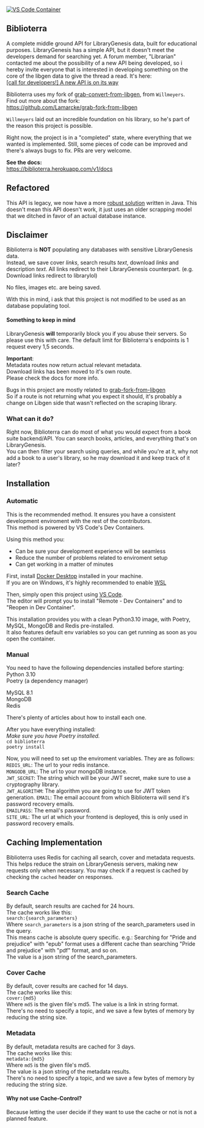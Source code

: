 [![VS Code Container](https://img.shields.io/static/v1?label=VS+Code&message=Container&logo=visualstudiocode&color=007ACC&logoColor=007ACC&labelColor=2C2C32)](https://open.vscode.dev/microsoft/vscode)

## Biblioterra

A complete middle ground API for LibraryGenesis data, built for educational purposes.
LibraryGenesis has a simple API, but it doesn't meet the developers demand for searching yet.
A forum member, "Librarian" contacted me about the possibility of a new API being developed, so i hereby invite everyone
that is interested in developing something on the core of the libgen data to give the thread a read.
It's here:  
[[call for developers!] A new API is on its way](https://forum.mhut.org/viewtopic.php?f=17&t=11192)

Biblioterra uses my fork of [grab-convert-from-libgen](https://github.com/willmeyers/grab-convert-from-libgen), from `Willmeyers`.  
Find out more about the fork:  
<https://github.com/Lamarcke/grab-fork-from-libgen>

`Willmeyers` laid out an incredible foundation on his library, so he's part of the reason this project is possible.

Right now, the project is in a "completed" state, where everything that we wanted is implemented.
Still, some pieces of code can be improved and there's always bugs to fix.
PRs are very welcome.

**See the docs:**  
<https://biblioterra.herokuapp.com/v1/docs>

## Refactored
This API is legacy, we now have a more [robust solution](https://github.com/bibliomar/bibliomar-server) written in Java.
This doesn't mean this API doesn't work, it just uses an older scrapping model that we ditched in favor of an actual database instance.

## Disclaimer

Biblioterra is **NOT** populating any databases with sensitive LibraryGenesis data.  
Instead, we save cover *links*, search results *text*, download *links* and description *text*.
All links redirect to their LibraryGenesis counterpart. (e.g. Download links redirect to librarylol)

No files, images etc. are being saved.

With this in mind, i ask that this project is not modified to be used as an database populating tool.

#### Something to keep in mind

LibraryGenesis **will** temporarily block you if you abuse their servers. So please use this with care.
The default limit for Biblioterra's endpoints is 1 request every 1,5 seconds.

**Important**:  
Metadata routes now return actual relevant metadata.  
Download links has been moved to it's own route.  
Please check the docs for more info.

Bugs in this project are mostly related to [grab-fork-from-libgen](https://github.com/Lamarcke/grab-fork-from-libgen)  
So if a route is not returning what you expect it should, it's probably a change on Libgen side that wasn't reflected on the scraping library.

### What can it do?

Right now, Biblioterra can do most of what you would expect from a book suite backend/API.
You can search books, articles, and everything that's on LibraryGenesis.  
You can then filter your search using queries, and while you're at it, why not add a book to a user's library, so he may download it and keep track of it later?

## **Installation**

### **Automatic**

This is the recommended method. It ensures you have a consistent development enviroment with the rest of the
contributors.  
This method is powered by VS Code's Dev Containers.

Using this method you:
- Can be sure your development experience will be seamless
- Reduce the number of problems related to enviroment setup
- Can get working in a matter of minutes

First, install [Docker Desktop](https://www.docker.com/products/docker-desktop/) installed in your machine.  
If you are on Windows, it's highly recommended to enable [WSL](https://learn.microsoft.com/en-us/windows/wsl/install)

Then, simply open this project using [VS Code](https://code.visualstudio.com/).  
The editor will prompt you to install "Remote - Dev Containers" and to "Reopen in Dev Container".

This installation provides you with a clean Python3.10 image, with Poetry, MySQL, MongoDB and Redis pre-installed.  
It also features default env variables so you can get running as soon as you open the container.

### **Manual**

You need to have the following dependencies installed before starting:  
Python 3.10  
Poetry (a dependency manager)  

MySQL 8.1  
MongoDB  
Redis  

There's plenty of articles about how to install each one.  

After you have everything installed:  
*Make sure you have Poetry installed.*  
`cd biblioterra`  
`poetry install`  

Now, you will need to set up the enviroment variables. They are as follows:  
`REDIS_URL`: The url to your redis instance.  
`MONGODB_URL`: The url to your mongoDB instance.  
`JWT_SECRET`: The string which will be your JWT secret, make sure to use a cryptography library.  
`JWT_ALGORITHM`: The algorithm you are going to use for JWT token generation.
`EMAIL`: The email account from which Biblioterra will send it's password recovery emails.  
`EMAILPASS`: The email's password.  
`SITE_URL`: The url at which your frontend is deployed, this is only used in password recovery emails.  

## Caching Implementation  

Biblioterra uses Redis for caching all search, cover and metadata requests.
This helps reduce the strain on LibraryGenesis servers, making new requests only when necessary.
You may check if a request is cached by checking the `cached` header on responses.

### Search Cache  

By default, search results are cached for 24 hours.  
The cache works like this:  
`search:{search_parameters}`  
Where `search_parameters` is a json string of the search_parameters used in the query.  
This means cache is absolute query specific. e.g.: Searching for "Pride and prejudice" with "epub" format uses a different cache than searching "Pride and prejudice"
with "pdf" format, and so on.  
The value is a json string of the search_parameters.

### Cover Cache  

By default, cover results are cached for 14 days.  
The cache works like this:  
`cover:{md5}`  
Where `md5` is the given file's md5.
The value is a link in string format.  
There's no need to specify a topic, and we save a few bytes of memory by reducing the string size.  

### Metadata  

By default, metadata results are cached for 3 days.  
The cache works like this:  
`metadata:{md5}`  
Where `md5` is the given file's md5.  
The value is a json string of the metadata results.  
There's no need to specify a topic, and we save a few bytes of memory by reducing the string size.  

#### Why not use Cache-Control?  

Because letting the user decide if they want to use the cache or not is not a planned feature.  
